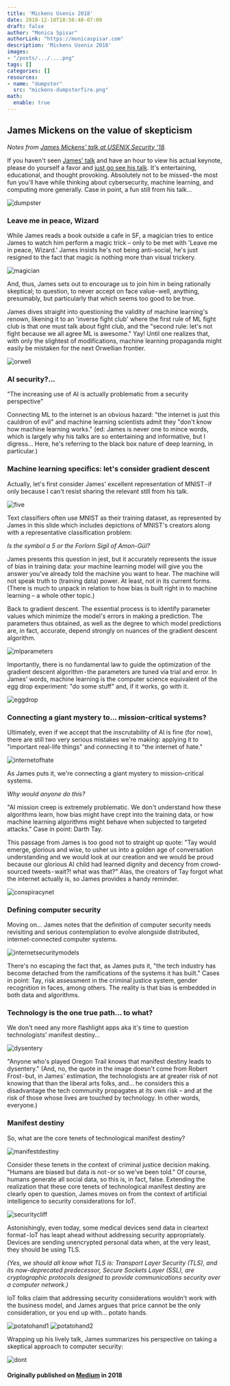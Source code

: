 ```yaml
---
title: 'Mickens Usenix 2018'
date: 2018-12-10T18:56:48-07:00
draft: false
author: "Monica Spisar"
authorLink: "https://monicaspisar.com"
description: 'Mickens Usenix 2018'
images: 
- "/posts/.../....png"
tags: []
categories: []
resources:
- name: "dumpster"
  src: "mickens-dumpsterfire.png"
math:
  enable: true
---
```


## James Mickens on the value of skepticism

_Notes from [James Mickens' talk at USENIX Security '18](https://www.youtube.com/watch?v=ajGX7odA87k)._

If you haven't seen [James' talk](https://www.youtube.com/watch?v=ajGX7odA87k) and have an hour to view his actual keynote, please do yourself a favor and [just go see his talk](https://www.youtube.com/watch?v=ajGX7odA87k). It's entertaining, educational, and thought provoking. Absolutely not to be missed - the most fun you'll have while thinking about cybersecurity, machine learning, and computing more generally. Case in point, a fun still from his talk…

![dumpster](mickens-dumpsterfire.png "...")

### Leave me in peace, Wizard

While James reads a book outside a cafe in SF, a magician tries to entice James to watch him perform a magic trick – only to be met with 'Leave me in peace, Wizard.' James insists he's not being anti-social, he's just resigned to the fact that magic is nothing more than visual trickery.

![magician](mickens-magician.png "...")

And, thus, James sets out to encourage us to join him in being rationally skeptical; to question, to never accept on face value - well, anything, presumably, but particularly that which seems too good to be true.

James dives straight into questioning the validity of machine learning's renown, likening it to an 'inverse fight club' where the first rule of ML fight club is that one must talk about fight club, and the "second rule: let's not fight because we all agree ML is awesome." Yay! Until one realizes that, with only the slightest of modifications, machine learning propaganda might easily be mistaken for the next Orwellian frontier.

![orwell](mickens-orwell.png "...")

### AI security?...

"The increasing use of AI is actually problematic from a security perspective"

Connecting ML to the internet is an obvious hazard: "the internet is just this cauldron of evil" and machine learning scientists admit they "don't know how machine learning works." (ed: James is never one to mince words, which is largely why his talks are so entertaining and informative, but I digress… Here, he's referring to the black box nature of deep learning, in particular.)

### Machine learning specifics: let's consider gradient descent

Actually, let's first consider James' excellent representation of MNIST - if only because I can't resist sharing the relevant still from his talk.

![five](mickens-five.png "...")

Text classifiers often use MNIST as their training dataset, as represented by James in this slide which includes depictions of MNIST's creators along with a representative classification problem:

_Is the symbol a 5 or the Forlorn Sigil of Amon-Gül?_

James presents this question in jest, but it accurately represents the issue of bias in training data: your machine learning model will give you the answer you've already told the machine you want to hear. The machine will not speak truth to (training data) power. At least, not in its current forms. (There is much to unpack in relation to how bias is built right in to machine learning – a whole other topic.)

Back to gradient descent. The essential process is to identify parameter values which minimize the model's errors in making a prediction. The parameters thus obtained, as well as the degree to which model predictions are, in fact, accurate, depend strongly on nuances of the gradient descent algorithm.

![mlparameters](mickens-mlparameters.png "...")

Importantly, there is no fundamental law to guide the optimization of the gradient descent algorithm - the parameters are tuned via trial and error. In James' words, machine learning is the computer science equivalent of the egg drop experiment: "do some stuff" and, if it works, go with it.

![eggdrop](mickens-eggdrop.png "...")

### Connecting a giant mystery to… mission-critical systems?

Ultimately, even if we accept that the inscrutability of AI is fine (for now), there are still two very serious mistakes we're making: applying it to "important real-life things" and connecting it to "the internet of hate."

![internetofhate](mickens-internetofhate.png "...")

As James puts it, we're connecting a giant mystery to mission-critical systems.

_Why would anyone do this?_

"AI mission creep is extremely problematic. We don't understand how these algorithms learn, how bias might have crept into the training data, or how machine learning algorithms might behave when subjected to targeted attacks." Case in point: Darth Tay.

This passage from James is too good not to straight up quote: "Tay would emerge, glorious and wise, to usher us into a golden age of conversation understanding and we would look at our creation and we would be proud because our glorious AI child had learned dignity and decency from crowd-sourced tweets - wait?! what was that?" Alas, the creators of Tay forgot what the internet actually is, so James provides a handy reminder.

![conspiracynet](mickens-conspiracynet.png "...")

### Defining computer security

Moving on… James notes that the definition of computer security needs revisiting and serious contemplation to evolve alongside distributed, internet-connected computer systems.

![internetsecuritymodels](mickens-internetsecuritymodels.png "...")

There's no escaping the fact that, as James puts it, "the tech industry has become detached from the ramifications of the systems it has built." Cases in point: Tay, risk assessment in the criminal justice system, gender recognition in faces, among others. The reality is that bias is embedded in both data and algorithms.

### Technology is the one true path… to what?

We don't need any more flashlight apps aka it's time to question technologists' manifest destiny…

![dysentery](mickens-dysentery.png "...")

"Anyone who's played Oregon Trail knows that manifest destiny leads to dysentery." (And, no, the quote in the image doesn't come from Robert Frost - but, in James' estimation, the technologists are at greater risk of not knowing that than the liberal arts folks, and… he considers this a disadvantage the tech community propagates at its own risk – and at the risk of those whose lives are touched by technology. In other words, everyone.)

### Manifest destiny

So, what are the core tenets of technological manifest destiny?

![manifestdestiny](mickens-manifestdestiny.png "...")

Consider these tenets in the context of criminal justice decision making. "Humans are biased but data is not - or so we've been told." Of course, humans generate all social data, so this is, in fact, false. Extending the realization that these core tenets of technological manifest destiny are clearly open to question, James moves on from the context of artificial intelligence to security considerations for IoT.

![securitycliff](mickens-securitycliff.png "...")

Astonishingly, even today, some medical devices send data in cleartext format - IoT has leapt ahead without addressing security appropriately. Devices are sending unencrypted personal data when, at the very least, they should be using TLS.

_(Yes, we should all know what TLS is: Transport Layer Security (TLS), and its now-deprecated predecessor, Secure Sockets Layer (SSL), are cryptographic protocols designed to provide communications security over a computer network.)_

IoT folks claim that addressing security considerations wouldn't work with the business model, and James argues that price cannot be the only consideration, or you end up with… potato hands.

![potatohand1](mickens-potatohand1.png "...") ![potatohand2](mickens-potatohand2.png "...")

Wrapping up his lively talk, James summarizes his perspective on taking a skeptical approach to computer security:

![dont](mickens-dont.png "...")

#### Originally published on [Medium](https://medium.com/@msyvr/leave-me-in-peace-wizard-4f4216595cff) in 2018
